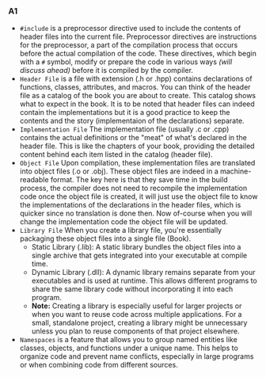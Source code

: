 ### A1
- `#include` is a preprocessor directive used to include the contents of header files into the current file. Preprocessor directives are instructions for the preprocessor, a part of the compilation process that occurs before the actual compilation of the code. These directives, which begin with a `#` symbol, modify or prepare the code in various ways _(will discuss ahead)_ before it is compiled by the compiler.
- `Header File` is a file with extension (.h or .hpp) contains declarations of functions, classes, attributes, and macros. You can think of the header file as a catalog of the book you are about to create. This catalog shows what to expect in the book. It is to be noted that header files can indeed contain the implementations but it is a good practice to keep the contents and the story (implementaion of the declarations) separate.
- `Implementation File` The implementation file (usually .c or .cpp) contains the actual definitions or the "meat" of what's declared in the header file. This is like the chapters of your book, providing the detailed content behind each item listed in the catalog (header file).
- `Object File` Upon compilation, these implementation files are translated into object files (.o or .obj). These object files are indeed in a machine-readable format. The key here is that they save time in the build process, the compiler does not need to recompile the implementation code once the object file is created, it will just use the object file to know the implementations of the declarations in the header files, which is quicker since no translation is done then. Now of-course when you will change the implementation code the object file will be updated.
- `Library File` When you create a library file, you're essentially packaging these object files into a single file (Book).
  - Static Library (.lib): A static library bundles the object files into a single archive that gets integrated into your executable at compile time.
  - Dynamic Library (.dll): A dynamic library remains separate from your executables and is used at runtime. This allows different programs to share the same library code without incorporating it into each program.
  - **Note:** Creating a library is especially useful for larger projects or when you want to reuse code across multiple applications. For a small, standalone project, creating a library might be unnecessary unless you plan to reuse components of that project elsewhere.
- `Namespaces` is a feature that allows you to group named entities like classes, objects, and functions under a unique name. This helps to organize code and prevent name conflicts, especially in large programs or when combining code from different sources. 
